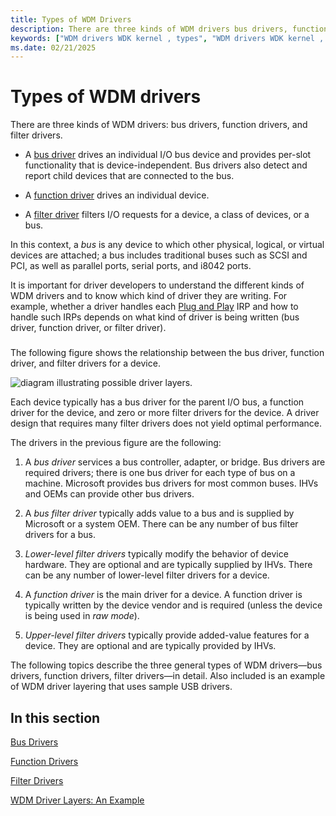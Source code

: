 ```yaml
---
title: Types of WDM Drivers
description: There are three kinds of WDM drivers bus drivers, function drivers, and filter drivers.
keywords: ["WDM drivers WDK kernel , types", "WDM drivers WDK kernel , layered drivers", "layered drivers WDK kernel", "driver layers WDK WDM", "bus drivers WDK WDM", "function drivers WDK WDM", "filter drivers WDK WDM", "WDM bus drivers WDK", "WDM function drivers WDK", "WDM filter drivers WDK"]
ms.date: 02/21/2025
---
```


# Types of WDM drivers

There are three kinds of WDM drivers: bus drivers, function drivers, and filter drivers.

- A [bus driver](bus-drivers.md) drives an individual I/O bus device and provides per-slot functionality that is device-independent. Bus drivers also detect and report child devices that are connected to the bus.

- A [function driver](function-drivers.md) drives an individual device.

- A [filter driver](filter-drivers.md) filters I/O requests for a device, a class of devices, or a bus.

In this context, a *bus* is any device to which other physical, logical, or virtual devices are attached; a bus includes traditional buses such as SCSI and PCI, as well as parallel ports, serial ports, and i8042 ports.

It is important for driver developers to understand the different kinds of WDM drivers and to know which kind of driver they are writing. For example, whether a driver handles each [Plug and Play](introduction-to-plug-and-play.md) IRP and how to handle such IRPs depends on what kind of driver is being written (bus driver, function driver, or filter driver).

### <a href="" id="possible-driver-layers"></a>

The following figure shows the relationship between the bus driver, function driver, and filter drivers for a device.

![diagram illustrating possible driver layers.](images/drvlyr.png)

Each device typically has a bus driver for the parent I/O bus, a function driver for the device, and zero or more filter drivers for the device. A driver design that requires many filter drivers does not yield optimal performance.

The drivers in the previous figure are the following:

1. A *bus driver* services a bus controller, adapter, or bridge. Bus drivers are required drivers; there is one bus driver for each type of bus on a machine. Microsoft provides bus drivers for most common buses. IHVs and OEMs can provide other bus drivers.

1. A *bus filter driver* typically adds value to a bus and is supplied by Microsoft or a system OEM. There can be any number of bus filter drivers for a bus.

1. *Lower-level filter drivers* typically modify the behavior of device hardware. They are optional and are typically supplied by IHVs. There can be any number of lower-level filter drivers for a device.

1. A *function driver* is the main driver for a device. A function driver is typically written by the device vendor and is required (unless the device is being used in *raw mode*).

1. *Upper-level filter drivers* typically provide added-value features for a device. They are optional and are typically provided by IHVs.

The following topics describe the three general types of WDM drivers—bus drivers, function drivers, filter drivers—in detail. Also included is an example of WDM driver layering that uses sample USB drivers.

## In this section

[Bus Drivers](bus-drivers.md)

[Function Drivers](function-drivers.md)

[Filter Drivers](filter-drivers.md)

[WDM Driver Layers: An Example](wdm-driver-layers---an-example.md)
